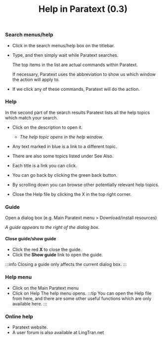 ﻿---
title:  Help in Paratext (0.3)
---
### Search menus/help

-   Click in the search menus/help box on the titlebar.
-   Type, and then simply wait while Paratext searches.

    The top items in the list are actual commands within Paratext.

    If necessary, Paratext uses the abbreviation to show us which window the action will apply to.

-   If we click any of these commands, Paratext will do the action.

### Help

In the second part of the search results Paratext lists all the help topics which match your search.

-   Click on the description to open it.
    -  *The help topic opens in the help window*.

-   Any text marked in blue is a link to a different topic.
-   There are also some topics listed under See Also.
-   Each title is a link you can click.
-   You can go back by clicking the green back button.
-   By scrolling down you can browse other potentially relevant help topics.
-   Close the Help file by clicking the X in the top right corner.

### Guide

Open a dialog box (e.g. Main Paratext menu \> Download/install resources)

*A guide appears to the right of the dialog box*.

#### Close guide/show guide

-   Click the red **X** to close the guide.
-   Click the **Show guide** link to open the guide.

:::info
Closing a guide only affects the current dialog box.
:::
### Help menu

-   Click on the Main Paratext menu
-   Click on Help
    The help menu opens.
:::tip
You can open the Help file from here, and there are some other useful functions which are only available here.
:::
### Online help

-   Paratext website.
-   A user forum is also available at LingTran.net
